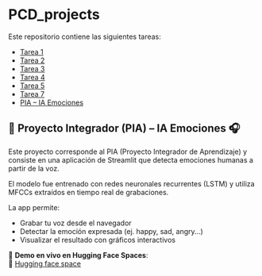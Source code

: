 # PCD_projects

Este repositorio contiene las siguientes tareas:

- [Tarea 1](Tarea1/)
- [Tarea 2](Tarea2/)
- [Tarea 3](Tarea3/)
- [Tarea 4](Tarea3/)
- [Tarea 5](Tarea5/)
- [Tarea 7](Tarea3/)
- [PIA – IA Emociones](PIA/)

## 📁 Proyecto Integrador (PIA) – IA Emociones 🎧

Este proyecto corresponde al PIA (Proyecto Integrador de Aprendizaje) y consiste en una aplicación de Streamlit que detecta emociones humanas a partir de la voz.

El modelo fue entrenado con redes neuronales recurrentes (LSTM) y utiliza MFCCs extraídos en tiempo real de grabaciones.

La app permite:
- Grabar tu voz desde el navegador
- Detectar la emoción expresada (ej. happy, sad, angry...)
- Visualizar el resultado con gráficos interactivos

🚀 **Demo en vivo en Hugging Face Spaces**:  
🔗 [Hugging face space](https://huggingface.co/spaces/CesarAHO123/PCD_FinalProject) 
